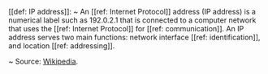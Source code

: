 [[def: IP address]]:
~ An [[ref: Internet Protocol]] address (IP address) is a numerical label such as 192.0.2.1 that is connected to a computer network that uses the [[ref: Internet Protocol]] for [[ref: communication]]. An IP address serves two main functions: network interface [[ref: identification]], and location [[ref: addressing]].

~ Source: [Wikipedia](https://en.wikipedia.org/wiki/IP_address).


